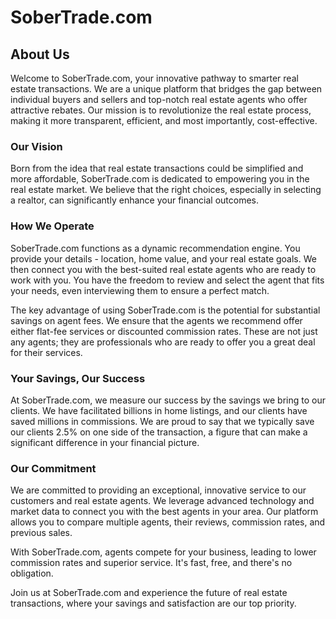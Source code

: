 # SoberTrade.com

## About Us

Welcome to SoberTrade.com, your innovative pathway to smarter real estate transactions. We are a unique platform that bridges the gap between individual buyers and sellers and top-notch real estate agents who offer attractive rebates. Our mission is to revolutionize the real estate process, making it more transparent, efficient, and most importantly, cost-effective.

### Our Vision

Born from the idea that real estate transactions could be simplified and more affordable, SoberTrade.com is dedicated to empowering you in the real estate market. We believe that the right choices, especially in selecting a realtor, can significantly enhance your financial outcomes.

### How We Operate

SoberTrade.com functions as a dynamic recommendation engine. You provide your details - location, home value, and your real estate goals. We then connect you with the best-suited real estate agents who are ready to work with you. You have the freedom to review and select the agent that fits your needs, even interviewing them to ensure a perfect match.

The key advantage of using SoberTrade.com is the potential for substantial savings on agent fees. We ensure that the agents we recommend offer either flat-fee services or discounted commission rates. These are not just any agents; they are professionals who are ready to offer you a great deal for their services.

### Your Savings, Our Success

At SoberTrade.com, we measure our success by the savings we bring to our clients. We have facilitated billions in home listings, and our clients have saved millions in commissions. We are proud to say that we typically save our clients 2.5% on one side of the transaction, a figure that can make a significant difference in your financial picture.

### Our Commitment

We are committed to providing an exceptional, innovative service to our customers and real estate agents. We leverage advanced technology and market data to connect you with the best agents in your area. Our platform allows you to compare multiple agents, their reviews, commission rates, and previous sales.

With SoberTrade.com, agents compete for your business, leading to lower commission rates and superior service. It's fast, free, and there's no obligation.

Join us at SoberTrade.com and experience the future of real estate transactions, where your savings and satisfaction are our top priority.
